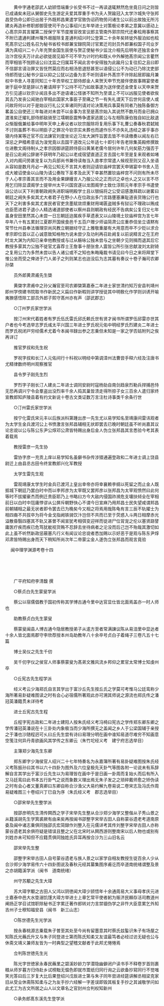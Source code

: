 <!-- { "loadSidebar": true } -->
　　黄中字通老邵武人幼颕悟端重少长受书不过一再读退辄黙然危坐竟日问之则皆已成诵矣未冠从舅御史先生游定夫爱其厚重手书为夫人贺踰冠入太学汴城失守张邦昌受伪命公即日出居于外既邦昌果遣学官致伪诏药物劳问诸生公以前出故独无所污建炎再造补修职郎御营使司干办公事绍兴五年举进士对策极论孝弟之意冀以感动上心髙宗异其言擢第二授保宁军节度推官改宣议郎主管南外郭宗院代还秦桧用事察其不附已遣通判建州罹外艰服除复差通判绍兴时公登第二十余年矣转徙外服泊如也桧死髙宗记公姓名召为秘书省校书郎兼宝録院简讨官累迁司封员外郎兼权国子司业岁满为真绍兴二十八年充贺金国生辰使与贺正使秘书少监沈介相先后明年还独言金作治汴宫役夫万计此必欲徙居见廹不可不早为计时约和既乆中外解弛髙宗闻公言瞿然而宰相皆不悦顾诘公曰沈监之归属耳不闻此言中安得独为此踰月公复往扣之且曰即不信鄙言请治罪又皆怃然莫应而右相汤思退怒甚至以语侵公公不为动已乃除沈吏部侍郎而徙公秘书少监以抑之公犹以边备为言不听则请补外髙宗不许除起居即踰月兼权中书舍人寻差同知三十年贡举权工部侍郎金人来贺天申节充接伴使故事赐宴使者谢于庭中至是辞以方暑请拜宇下公持不可乃如故事遂为送伴使还金使复以天申来贺方引见遽以钦宗讣闻且多出不逊语诸公怪骇不知所为至谓上不可以凶服见使者欲俟其去乃发丧公闻驰白宰相此国家大事臣子至痛之节一有失礼谓天下后世何且使人或问故将何以对于是始议行礼公又率诸同列请对论决策用兵事莫有同者乃独陈备御方畧盖公自使还三年每进对未尝不以金事为言至是髙宗始入其说然不数月而金已拥众渡淮矣迁擢礼部侍郎敌骑至江壖朝臣震怖争遣家逃匿公与左相陈康伯独自如比敌退众惭服俄兼给事中明年天申上寿议者以钦宗服除将复用乐事下礼曹公奏春秋君弑贼不讨则虽葬不书以明臣子之罪况今钦宗实未葬也而遽作乐不亦失礼违经之甚乎事亦寝内侍某等迁官不应法諌官刘度坐论近习龙大渊忤旨罢去皆不书读缴奏以闻左右已深忌之尹穑希意诋为浚党竟以去国干道改元公年适七十即引年告老除集英殿修撰致仕进敷文阁待制乆之孝宗因御讲筵顾侍臣曰黄某老儒今居何许年几何矣筋力强否于是召公赴阙公辞谢不获明年乃起公以老成宿望直道正言去国七年至是复来观者如堵入对内阁问劳甚宠复以为兵部尚书兼侍读毎当入直孝宗常遣人候视至则又召入坐语从容如是数月月必一再见公知无不言其大者则迎请钦庙梓宫罢天申锡宴中书舍人范成大被诏使金以山陵为请公奏陛下圣孝及此天下幸甚然置钦庙梓宫不问则有所未尽于人心孝宗善其言而不及用金果肆嫚言人乃服公论之正而识之卓也乆之又以言不尽用乞归除显谟阁学士提举州太平兴国宫遂以龙图阁学士致仕淳熙元年孝宗手书遣使诣公访以天下利害朝政阙失进职端明殿学士且以银绢将之公受诏感激拜疏以谢畧曰朝廷之阙失多矣其尤大者君子在野小人在位政出多门言路壅塞亷耻道丧货赂公行也天下之利害多矣其尤害民者官吏贪墨赋敛烦重财用竭匮盗贼多有狱讼不理政以贿成也臣愿进君子退小人精选诸道部使者以察州县则朝政有经民不告病矣公复归又七年虽身安田里然其心未尝一日忘朝廷迨属疾手草遗表又以山陵境土钦庙梓宫为言七年卒年八十有五累封江夏郡开国侯食邑千五百户赠少师谥简肃公庄重恭信坐立语黙有常节仕州县奉法循理崇尚风教立朝据经守正上雅敬重屡有大用意而卒不少贬以求合孝宗即位首以正心诚意致知格物为说未尝少及功利再召赴阙复以前说精言之在王府时龙大渊为内知已亲幸他教授或与过从觞咏公独未尝与之坐朝夕见则揖而退其后它教授多蒙其力公独不徙官尤喜荐士王詹事十朋张舍人震皆公所引张忠献浚刘太尉锜之复用公力为多然未尝以告人诸公或不之知也朱晦庵裁书请见曰今日之来将拜堂下惟公坐而受之俾进于门人弟子之列则某志也迨没后为志其墓有奏议十卷子瀚司农卿孙棨

　　员外郎黄肃甫先生棨

　　黄棨字肃甫中之孙父瀚官至司农卿棨第嘉泰二年进士家世清约知万安县判靖州即州学傍建书院取书作新民之义扁曰作新暇则讲学授徒其中明敎化作学则训诱开喻夷獠感悟除工部员外郎子熙守髙州亦有声（邵武郡志）

　　○汀州罗氏家世学派

　　按汀州宋代着姓者有罗氏伍氏雷氏邱氏赖氏世有贤才闽书所谓罗伍邱雷亦世其户者也今考选举志罗氏彧太平兴国三年进士罗氏祝元佑中明经罗氏烈建炎二年进士而罗氏祝闭戸穷经儒术尤着今本闽书録出参之志乗但未知是一家之学否姑附列之俟再详订

　　推官罗叔和先生祝

　　罗祝字叔和长汀人元佑间行十科祝以明经中第调漳州法曹尝手释六经及注唐书尤精律数终明州观察推官

　　县令罗子刚先生烈

　　罗烈字子刚长汀人建炎二年进士调同安尉时寇杨勍自南剑趋泉烈勒兵捍捕邑恃无恐再调兴宁令会羣盗出没烈率千余人捣其巢皆溃走得所掠子女三百余人遣归家终宣教郎知庐陵县着有约文新说十卷古文类证数万言注杜诗事类千余条行世

　　○汀州雷氏家世学派

　　按宁化雷氏宋元丰以后族派科第踵出彦一先生尤以易学知名至靖康间雷讳观者为太学生金兵渡河公上书愤激言张邦昌辅相无状即罢去已晚时朝廷虽不听尚嘉其议论忠谠以公与陈公东尹公焞邓公肃皆特赐出身后金人伪立张邦昌其言悉验今考其表着载焉

　　教授雷彦一先生协

　　雷协字彦一充贡上庠以易学知名虽僻书杂传涉猎通遍登政和二年进士调上饶县尉迁上由县丞古田令终宣教郎兴化军教授

　　太学生雷先生观

　　雷观靖康太学生时金兵已渡河上皇出幸帝亦将幸襄赖李纲以死留之而止金人既抵城下朝廷乃罢白时中而以李邦彦为太宰既又罢邦彦以张邦昌为太宰观愤然曰此何等时不拔擢豪杰而例迁贵臣耶乃上书略曰方今大敌内侵国祚濒危支壊扶倾全在宰相前日以白时中尫庸悖谬从公屏斥朝野快心不谓今日宣麻乃用邦昌士民失望咸谓邦昌前朝辅相之最无状者即令罢去已为晚矣今又相之将焉用哉陈龟有言三辰不轨擢士为相四裔不共拔卒为将今金戈指阙铁骑饮汴岂但不共而已至于荧惑入斗两日相摩赤光溢散昏翳四塞其不轨又甚曽不闻宣犹考相弭变迎祥而徒进尸位冐宠之伦以塞贤路譬庸医疗疾而疾已危笃犹躭视货贿不忍辞去坐待病者之沦没而后己岂不殆哉其激切如此上虽不听然新政惩蔽塞凡行义有闻议论忠谠者悉加赐以示好恶于是观与陈东尹焞邓肃皆特赐出身而天下稍知所尚次年二帝蒙尘金人遂伪立张邦昌而观言竟验 

　
闽中理学渊源考卷十四

　

　　

　　广平府知府李清馥 撰

　　○蔡贞白先生蒙叟学派

　　蔡公以宿儒倡教于国初传称其学博古通今里中达官显仕皆北面焉盖亦一时人师也

　　助教蔡贞白先生蒙叟

　　蔡蒙叟闽县人博古通今隐居教授弟子从逺方至者常满諌议陈从易洎里中显达者十余人皆北面焉郡守李欣荐授本州岛助教年八十余卒号贞白子着绳子三卷凡五十七篇

　　博士吴仪之先生千仞

　　吴千仞字仪之侯官人师事蔡蒙叟为髙弟文雅风流乡邦仰之累官太常博士知虔州卒

　　○丘宪古先生程学派

　　经义考云少海郑氏自言其学出于富沙丘先生按丘氏之学莫可考惟马公廷鸾称少海所著易卦疑难图读之时有会心必宿儒所著观此亦可溯其师说之源流也郑氏传之潘冠英潘籍贯未详待考

　　进士丘宪古先生程

　　丘程字宪古政和二年进士建阳人按朱氏经义考冯椅曰宪古之学传郑东卿东卿之学传潘冠英潘说在十三卦处内象极当而少海所撰无之盖闻之乡人于公梁国辅于亲授之于潘也沙随程迥可乆曰丘先生尝有诗曰易理分明在画中谁知易道尽难穷不知画意空笺注何异丹青欲画风其学传之东卿云（朱竹坨经义考　建宁府志选举目）

　　主簿郑少海先生东卿

　　郑东卿字少海侯官人绍兴二十七年特奏名为永嘉簿所著有易卦疑难图按朱氏经义考陈振孙曰其书以六十四卦为图外及六位皇极先天卦气等图各附一论说未有系辞解自言其学出于富沙丘先生以为易理皆在画中于是日画一卦周而复始乆而后有所入又马廷鸾曰此书本五行卦气之说而象数义理出焉无朱子发之之琐碎戴师愈之矫伪读之时有会心者又董真卿曰东卿自称合沙渔父大易约解九卷易说二卷宋志及冯氏作周易疑难图三十卷绍兴丁巳自为序（朱氏经义考　郡志选举目）

　　○邵宋举先生整学派

　　按邵彦明先生清传闗西之学子宋举先生整从合沙郑少海学又整偕从子秀山景之从籍溪胡先生学箕裘厥有由来矣再按闽书邵整字宋举古田人自称蒙谷遗老考道南原委及闽中诸志乗俱同独邵氏宏简録作刘整入在元儒详考其传刘整字宋举古田人亦称蒙谷遗老其余俱符疑是错误且整之父在北宋时从闗西游则整南宋以后人物也或别有刘姓亦未可知但不应籍贯俱同独姓氏异耳再按合沙为三山旧名云

　　邵宋举先生整

　　邵整字宋举古田人自号蒙谷遗老与族人景之以家学自相友教授生徒百余人少从合沙郑少海学易传六十四卦图说及春秋元经其纂集图序甫讫而卒道南统绪谓整及景之亦胡籍溪学派（闽书　道南统绪）

　　州守苏颙之先生大璋

　　苏大璋字颙之古田人父鸿以阴徳闻大璋少颕悟年十余通周易大义事母孝庆元进士嘉泰中邑大水垫溺饥馑大璋方举进士上章乞常平使者躬为赈济民頼存活司教道州阐扬正学召试馆职除秘书正字累迁著作郎转对力言禁锢伪学之非忤大臣意累乞外知吉州子士穆知福安县（闽书　新三山志）

　　○陈世德先生光学派

　　按永春桃源志乗载朱子曽至其处至今尚有留墨意其时蔡氏兹鍳识朱子有场屋之知陈氏光蘓氏升又与朱子同登进士第而陈氏知柔又友谊最笃者必经过访无疑也公与休斋文靖义兼师友皆为一时典型之望稽文献者于此邦尤惓惓焉

　　佥判陈世徳先生光

　　陈光字世徳家永春民蘓里之碧溪妙龄力学潜隐幽僻闭户读书手不释卷岁首则裹粮从师岁暮方归侍赴乡试榜黜无愠色即就市鬻纸归同行询之云欲备抄冩同行不觉嗤笑光答曰后三岁复大比后果登绍兴戊辰进士第与朱子同年尝进经筵讲解丞相梁克家旧从受业休斋陈知柔与之为友手抄六经解一字差误即毁其板复手抄之其诚敬学问如此尤工为古文所居之山人以文章名之官封州佥判权知新州

　　○承务郎髙东溪先生登学派

